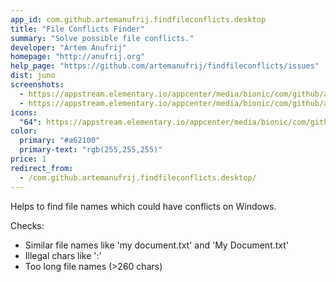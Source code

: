 ```yaml
---
app_id: com.github.artemanufrij.findfileconflicts.desktop
title: "File Conflicts Finder"
summary: "Solve possible file conflicts."
developer: "Artem Anufrij"
homepage: "http://anufrij.org"
help_page: "https://github.com/artemanufrij/findfileconflicts/issues"
dist: juno
screenshots:
  - https://appstream.elementary.io/appcenter/media/bionic/com/github/artemanufrij.findfileconflicts.desktop/0616C1AA9C90685F932953C64B618913/screenshots/image-1_orig.png
  - https://appstream.elementary.io/appcenter/media/bionic/com/github/artemanufrij.findfileconflicts.desktop/0616C1AA9C90685F932953C64B618913/screenshots/image-2_orig.png
icons:
  "64": https://appstream.elementary.io/appcenter/media/bionic/com/github/artemanufrij.findfileconflicts.desktop/0616C1AA9C90685F932953C64B618913/icons/64x64/com.github.artemanufrij.findfileconflicts_com.github.artemanufrij.findfileconflicts.png
color:
  primary: "#a62100"
  primary-text: "rgb(255,255,255)"
price: 1
redirect_from:
  - /com.github.artemanufrij.findfileconflicts.desktop/
---
```


<p>Helps to find file names which could have conflicts on Windows.</p>
<p>Checks:</p>
<ul>
  <li>Similar file names like &apos;my document.txt&apos; and &apos;My Document.txt&apos;</li>
  <li>Illegal chars like &apos;:&apos;</li>
  <li>Too long file names (&gt;260 chars)</li>
</ul>